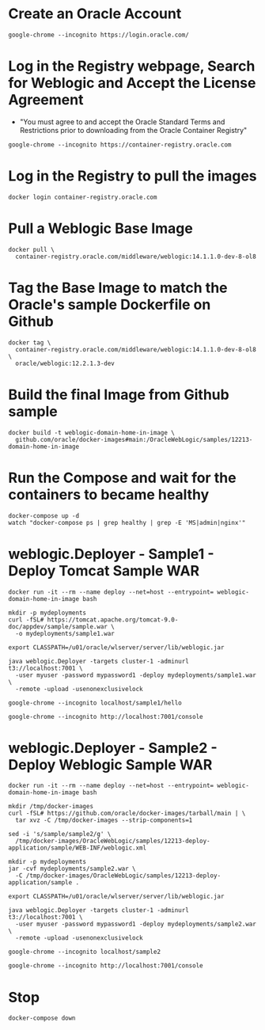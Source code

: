 # Create an Oracle Account
```
google-chrome --incognito https://login.oracle.com/
```
# Log in the Registry webpage, Search for Weblogic and Accept the License Agreement
- "You must agree to and accept the Oracle Standard Terms and Restrictions prior to downloading from the Oracle Container Registry"
```
google-chrome --incognito https://container-registry.oracle.com
```
# Log in the Registry to pull the images
```
docker login container-registry.oracle.com
```
# Pull a Weblogic Base Image
```
docker pull \
  container-registry.oracle.com/middleware/weblogic:14.1.1.0-dev-8-ol8
```
# Tag the Base Image to match the Oracle's sample Dockerfile on Github
```
docker tag \
  container-registry.oracle.com/middleware/weblogic:14.1.1.0-dev-8-ol8 \
  oracle/weblogic:12.2.1.3-dev
```
# Build the final Image from Github sample
```
docker build -t weblogic-domain-home-in-image \
  github.com/oracle/docker-images#main:/OracleWebLogic/samples/12213-domain-home-in-image
```
# Run the Compose and wait for the containers to became healthy
```
docker-compose up -d
watch "docker-compose ps | grep healthy | grep -E 'MS|admin|nginx'"
```
# weblogic.Deployer - Sample1 - Deploy Tomcat Sample WAR
```
docker run -it --rm --name deploy --net=host --entrypoint= weblogic-domain-home-in-image bash

mkdir -p mydeployments
curl -fSL# https://tomcat.apache.org/tomcat-9.0-doc/appdev/sample/sample.war \
  -o mydeployments/sample1.war

export CLASSPATH=/u01/oracle/wlserver/server/lib/weblogic.jar

java weblogic.Deployer -targets cluster-1 -adminurl t3://localhost:7001 \
  -user myuser -password mypassword1 -deploy mydeployments/sample1.war \
  -remote -upload -usenonexclusivelock

google-chrome --incognito localhost/sample1/hello

google-chrome --incognito http://localhost:7001/console
```
# weblogic.Deployer - Sample2 - Deploy Weblogic Sample WAR
```
docker run -it --rm --name deploy --net=host --entrypoint= weblogic-domain-home-in-image bash

mkdir /tmp/docker-images
curl -fSL# https://github.com/oracle/docker-images/tarball/main | \
  tar xvz -C /tmp/docker-images --strip-components=1

sed -i 's/sample/sample2/g' \
  /tmp/docker-images/OracleWebLogic/samples/12213-deploy-application/sample/WEB-INF/weblogic.xml

mkdir -p mydeployments
jar -cvf mydeployments/sample2.war \
  -C /tmp/docker-images/OracleWebLogic/samples/12213-deploy-application/sample .

export CLASSPATH=/u01/oracle/wlserver/server/lib/weblogic.jar

java weblogic.Deployer -targets cluster-1 -adminurl t3://localhost:7001 \
  -user myuser -password mypassword1 -deploy mydeployments/sample2.war \
  -remote -upload -usenonexclusivelock

google-chrome --incognito localhost/sample2

google-chrome --incognito http://localhost:7001/console
```
# Stop
```
docker-compose down
```
